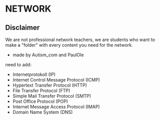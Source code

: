 # NETWORK

## Disclaimer
We are not professional network teachers, we are students who want to make a "folder" with every content you need for the network.

- made by Autism_com and PaulOle


need to add:

- Internetprotokoll (IP)
- Internet Control Message Protocol (ICMP)
- Hypertext Transfer Protocol (HTTP)
- File Transfer Protocol (FTP)
- Simple Mail Transfer Protocol (SMTP)
- Post Office Protocol (POP)
- Internet Message Access Protocol (IMAP)
- Domain Name System (DNS)
